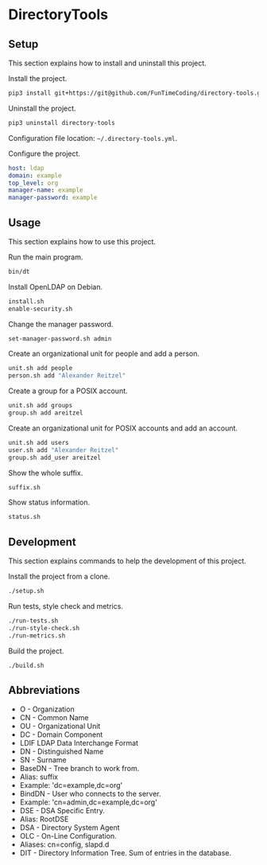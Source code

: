 # DirectoryTools

## Setup

This section explains how to install and uninstall this project.

Install the project.

```sh
pip3 install git+https://git@github.com/FunTimeCoding/directory-tools.git#egg=directory-tools
```

Uninstall the project.

```sh
pip3 uninstall directory-tools
```

Configuration file location: `~/.directory-tools.yml`.

Configure the project.

```yml
host: ldap
domain: example
top_level: org
manager-name: example
manager-password: example
```


## Usage

This section explains how to use this project.

Run the main program.

```sh
bin/dt
```

Install OpenLDAP on Debian.

```sh
install.sh
enable-security.sh
```

Change the manager password.

```sh
set-manager-password.sh admin
```

Create an organizational unit for people and add a person.

```sh
unit.sh add people
person.sh add "Alexander Reitzel"
```

Create a group for a POSIX account.

```sh
unit.sh add groups
group.sh add areitzel
```

Create an organizational unit for POSIX accounts and add an account.

```sh
unit.sh add users
user.sh add "Alexander Reitzel"
group.sh add_user areitzel
```

Show the whole suffix.

```sh
suffix.sh
```

Show status information.

```sh
status.sh
```


## Development

This section explains commands to help the development of this project.

Install the project from a clone.

```sh
./setup.sh
```

Run tests, style check and metrics.

```sh
./run-tests.sh
./run-style-check.sh
./run-metrics.sh
```

Build the project.

```sh
./build.sh
```


## Abbreviations

* O - Organization
* CN - Common Name
* OU - Organizational Unit
* DC - Domain Component
* LDIF LDAP Data Interchange Format
* DN - Distinguished Name
* SN - Surname
* BaseDN - Tree branch to work from.
 * Alias: suffix
 * Example: 'dc=example,dc=org'
* BindDN - User who connects to the server.
 * Example: 'cn=admin,dc=example,dc=org'
* DSE - DSA Specific Entry.
 * Alias: RootDSE
* DSA - Directory System Agent
* OLC - On-Line Configuration.
 * Aliases: cn=config, slapd.d
* DIT - Directory Information Tree. Sum of entries in the database.
